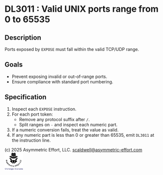 # DL3011 : Valid UNIX ports range from 0 to 65535

## Description
Ports exposed by `EXPOSE` must fall within the valid TCP/UDP range.

## Goals
- Prevent exposing invalid or out-of-range ports.
- Ensure compliance with standard port numbering.

## Specification
1. Inspect each `EXPOSE` instruction.
2. For each port token:
   - Remove any protocol suffix after `/`.
   - Split ranges on `-` and inspect each numeric part.
3. If a numeric conversion fails, treat the value as valid.
4. If any numeric part is less than 0 or greater than 65535, emit `DL3011` at the instruction line.

(c) 2025 Asymmetric Effort, LLC. <scaldwell@asymmetric-effort.com>
[<img src="../img/asymmetric-effort.png" alt="Asymmetric Effort logo" width="60" height="60">](https://asymmetric-effort.com/)
